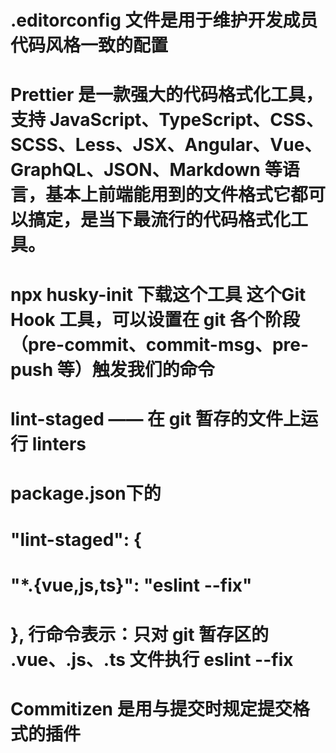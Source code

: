 # .editorconfig 文件是用于维护开发成员代码风格一致的配置

# Prettier 是一款强大的代码格式化工具，支持 JavaScript、TypeScript、CSS、SCSS、Less、JSX、Angular、Vue、GraphQL、JSON、Markdown 等语言，基本上前端能用到的文件格式它都可以搞定，是当下最流行的代码格式化工具。

# npx husky-init  下载这个工具  这个Git Hook 工具，可以设置在 git 各个阶段（pre-commit、commit-msg、pre-push 等）触发我们的命令

# lint-staged —— 在 git 暂存的文件上运行 linters

# package.json下的 
# "lint-staged": {
#     "*.{vue,js,ts}": "eslint --fix"
#  }, 行命令表示：只对 git 暂存区的 .vue、.js、.ts 文件执行 eslint --fix

# Commitizen 是用与提交时规定提交格式的插件
